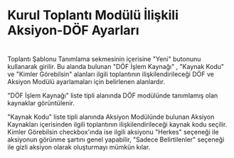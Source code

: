 # Kurul Toplantı Modülü İlişkili Aksiyon-DÖF  Ayarları

# 

Toplantı Şablonu Tanımlama sekmesinin içerisine "Yeni" butonunu kullanarak girilir. Bu alanda bulunan "DÖF İşlem Kaynağı" , "Kaynak Kodu" ve "Kimler Görebilsin" alanları ilgili toplantının ilişkilendirileceği DÖF ve Aksiyon Modülü ayarlamaları için belirlenen alanlardır.



"DÖF İşlem Kaynağı" liste tipli alanında DÖF modülünde tanımlamış olan kaynaklar görüntülenir.



"Kaynak Kodu" liste tipli alanında Aksiyon Modülünde bulunan Aksiyon Kaynakları içerisinden ilgili toplantının ilişkilendirileceği kaynak kodu seçilir.
Kimler Görebilsin checkbox'ında ise ilgili aksiyonu "Herkes" seçeneği ile aksiyonun görünme şartını genel yapabilir, "Sadece Belirtilenler" seçeneği ile gizli aksiyon olarak oluşturmayı mümkün kılar.

